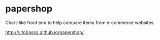 # papershop
Chart-like front end to help compare items from e-commerce websites.

http://vitobasso.github.io/papershop/
